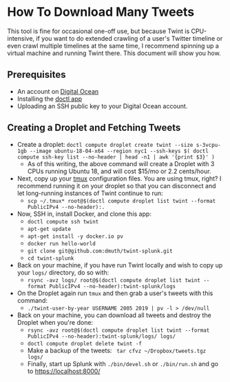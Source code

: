 

# How To Download Many Tweets

This tool is fine for occasional one-off use, but because Twint is CPU-intensive,
if you want to do extended crawling of a user's Twitter timeline or even
crawl multiple timelines at the same time, I recommend spinning up a virtual
machine and running Twint there.  This document will show you how.


## Prerequisites

- An account on <a href="https://m.do.co/c/2bfeb888d8df">Digital Ocean</a>
- Installing the <a href="https://www.digitalocean.com/community/tutorials/how-to-use-doctl-the-official-digitalocean-command-line-client">doctl app</a>
- Uploading an SSH public key to your Digital Ocean account.


## Creating a Droplet and Fetching Tweets

- Create a droplet: `doctl compute droplet create twint --size s-3vcpu-1gb --image ubuntu-18-04-x64 --region nyc1 --ssh-keys $( doctl compute ssh-key list --no-header | head -n1 | awk '{print $3}' )`
   - As of this writing, the above command will create a Droplet with 3 CPUs running Ubuntu 18, and will cost $15/mo or 2.2 cents/hour.
- Next, copy up your <a href="https://www.hamvocke.com/blog/a-quick-and-easy-guide-to-tmux/">tmux</a> configuration files.  You are using tmux, right?  I recommend running it on your droplet so that you can disconnect and let long-running instances of Twint continue to run:
   - `scp ~/.tmux* root@$(doctl compute droplet list twint --format PublicIPv4 --no-header):.`
- Now, SSH in, install Docker, and clone this app:
   - `doctl compute ssh twint`
   - `apt-get update`
   - `apt-get install -y docker.io pv`
   - `docker run hello-world`
   - `git clone git@github.com:dmuth/twint-splunk.git`
   - `cd twint-splunk`
- Back on your machine, if you have run Twint locally and wish to copy up your `logs/` directory, do so with:
   - `rsync -avz logs/ root@$(doctl compute droplet list twint --format PublicIPv4 --no-header):twint-splunk/logs`
- On the Droplet again run `tmux` and then grab a user's tweets with this command:
   - `./twint-user-by-year USERNAME 2005 2019 | pv -l > /dev/null`
- Back on your machine, you can download all tweets and destroy the Droplet when you're done:
   - `rsync -avz root@$(doctl compute droplet list twint --format PublicIPv4 --no-header):twint-splunk/logs/ logs/`
   - `doctl compute droplet delete twint -f`
   - Make a backup of the tweets: ` tar cfvz ~/Dropbox/tweets.tgz logs/`
   - Finally, start up Splunk with `./bin/devel.sh` or `./bin/run.sh` and go to <a href="https://localhost:8000/">https://localhost:8000/</a>


